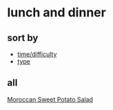 # lunch and dinner



## sort by
* [time/difficulty](tanoosh.github.io/sbdifficulty)
* [type](tanoosh.github.io/sbtype)


## all
[Moroccan Sweet Potato Salad](
http://thefirstmess.com/2015/07/01/moroccan-sweet-potato-sunshine-salad/?utm_source=feedburner&utm_medium=email&utm_campaign=Feed:+TheFirstMess+(The+First+Mess))



